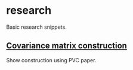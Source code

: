 # research
Basic research snippets.

## [Covariance matrix construction](https://stats.stackexchange.com/questions/667894/covariance-matrix-construction-problem-for-multivariate-normal-sampling)
Show construction using PVC paper.
